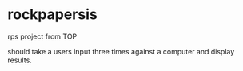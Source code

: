 # rockpapersis
rps project from TOP

should take a users input three times against a computer and display results.
